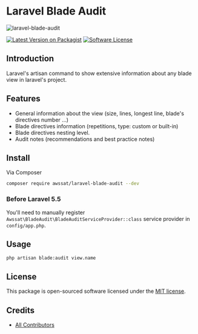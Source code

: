 # Laravel Blade Audit

![laravel-blade-audit](https://i.imgur.com/i0Xj0ZL.jpg)


[![Latest Version on Packagist][ico-version]][link-packagist]
[![Software License][ico-license]](LICENSE.md)


## Introduction
Laravel's artisan command to show extensive information about any blade view in laravel's project.


## Features
- General information about the view (size, lines, longest line, blade's directives number ...)
- Blade directives information (repetitions, type: custom or built-in)
- Blade directives nesting level.
- Audit notes (recommendations and best practice notes)


## Install

Via Composer
``` bash
composer require awssat/laravel-blade-audit --dev
```

### Before Laravel 5.5
You'll need to manually register `Awssat\BladeAudit\BladeAuditServiceProvider::class` service provider in `config/app.php`.


## Usage
```console
php artisan blade:audit view.name
```



## License

This package is open-sourced software licensed under the [MIT license](http://opensource.org/licenses/MIT).

## Credits
- [All Contributors][link-contributors]


[ico-version]: https://img.shields.io/packagist/v/awssat/laravel-blade-audit.svg?style=flat-square
[ico-license]: https://img.shields.io/badge/license-MIT-brightgreen.svg?style=flat-square
[link-packagist]: https://packagist.org/packages/awssat/laravel-blade-audit
[link-contributors]: ../../contributors


